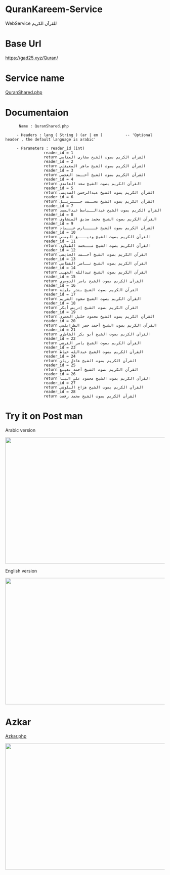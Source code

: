 # QuranKareem-Service
WebService للقرآن الكريم

# Base Url

 https://gad25.xyz/Quran/

# Service name 
   
   [QuranShared.php]()
   
   
# Documentaion
          Name : QuranShared.php 
          
         - Headers : lang ( String ) (ar | en )          -- 'Optional header , the default language is arabic'
         
         - Parameters : reader_id (int)
                     reader_id = 1 
                     return القرآن الكريم بصوت الشيخ مشارى العفاسى
                     reader_id = 2 
                     return القرآن الكريم بصوت الشيخ ماهر المعيقلي
                     reader_id = 3 
                     return القرآن الكريم بصوت الشيخ أحــمد العجمى
                     reader_id = 4 
                     return القرآن الكريم بصوت الشيخ سعد الغامدى
                     reader_id = 5 
                     return القرآن الكريم بصوت الشيخ عبدالرحمن السديسى
                     reader_id = 6 
                     return القرآن الكريم بصوت الشيخ محــمد جـــبريــل
                     reader_id = 7 
                     return القرآن الكريم بصوت الشيخ عبدالــباسط عبدالصمد
                     reader_id = 8 
                     return القرآن الكريم بصوت الشيخ محمد صديق المنشاوى
                     reader_id = 9 
                     return القرآن الكريم بصوت الشيخ فـــــارس عـــباد
                     reader_id = 10 
                     return القرآن الكريم بصوت الشيخ وديــــع اليمني
                     reader_id = 11 
                     return القرآن الكريم بصوت الشيخ مـــحمد الطبلاوى
                     reader_id = 12 
                     return القرآن الكريم بصوت الشيخ أحــمد الحذيفى
                     reader_id = 13 
                     return القرآن الكريم بصوت الشيخ نــاصر القطامي
                     reader_id = 14 
                     return القرآن الكريم بصوت الشيخ عبدالله الجهنى
                     reader_id = 15 
                     return القرآن الكريم بصوت الشيخ ياسر الدوسري
                     reader_id = 16 
                     return القرآن الكريم بصوت الشيخ بندر بليلة
                     reader_id = 17
                     return القرآن الكريم بصوت الشيخ سعود الشريم 
                     reader_id = 18
                     return القرآن الكريم بصوت الشيخ إدريس أبكر 
                     reader_id = 19
                     return القرآن الكريم بصوت الشيخ محمود خليل الحصري 
                     reader_id = 20
                     return القرآن الكريم بصوت الشيخ أحمد خضر الطرابلسي
                     reader_id = 21
                     return القرآن الكريم بصوت الشيخ أبو بكر الشاطري
                     reader_id = 22
                     return القرآن الكريم بصوت الشيخ ياسر القرشي
                     reader_id = 23
                     return القرآن الكريم بصوت الشيخ عبدالله خياط
                     reader_id = 24
                     return القرآن الكريم بصوت الشيخ عادل ريان
                     reader_id = 25
                     return القرآن الكريم بصوت الشيخ أحمد نعينع
                     reader_id = 26
                     return القرآن الكريم بصوت الشيخ محمود علي البنا
                     reader_id = 27
                     return القرآن الكريم بصوت الشيخ هزاع البلوشي
                     reader_id = 28
                     return القرآن الكريم بصوت الشيخ محمد رفعت
                                 
                   


# Try it on Post man

 Arabic version
       
<img src="https://user-images.githubusercontent.com/25991597/87741110-fcbd7600-c7e3-11ea-937f-4773a32d0d53.PNG" width="800" height="400" />
     
 English version
  
<img src="https://user-images.githubusercontent.com/25991597/87741115-ff1fd000-c7e3-11ea-830e-b9c02372cfd5.PNG" width="800" height="400" />
          
     

# Azkar 

   [Azkar.php]()
           
<img src="https://user-images.githubusercontent.com/25991597/87234249-7f52c980-c3cf-11ea-862e-ee3e486c6bef.PNG" width="800" height="400" />
